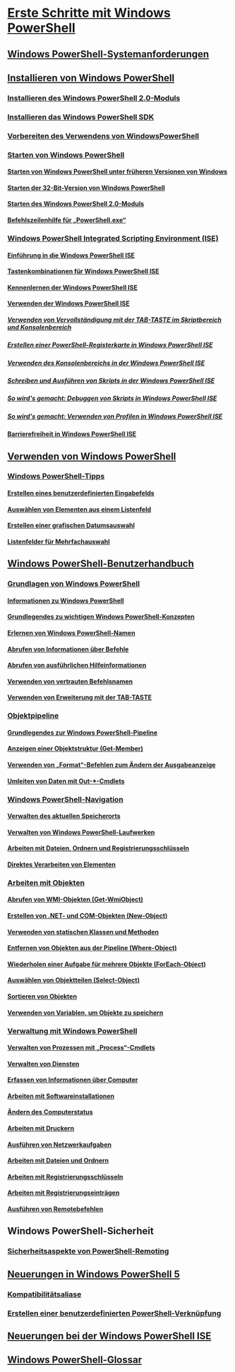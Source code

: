 # [Erste Schritte mit Windows PowerShell](Topic/Getting-Started-with-Windows-PowerShell.md)
## [Windows PowerShell-Systemanforderungen](Topic/Windows-PowerShell-System-Requirements.md)
## [Installieren von Windows PowerShell](Topic/Installing-Windows-PowerShell.md)
### [Installieren des Windows PowerShell 2.0-Moduls](Topic/Installing-the-Windows-PowerShell-2.0-Engine.md)
### [Installieren das Windows PowerShell SDK](https://msdn.microsoft.com/en-us/library/ff458115.aspx)
### [Vorbereiten des Verwendens von WindowsPowerShell](Topic/Getting-Ready-to-Use-Windows-PowerShell.md)
### [Starten von Windows PowerShell](Topic/Starting-Windows-PowerShell.md)
#### [Starten von Windows PowerShell unter früheren Versionen von Windows](Topic/Starting-Windows-PowerShell-on-Earlier-Versions-of-Windows.md)
#### [Starten der 32-Bit-Version von Windows PowerShell](Topic/Starting-the-32-Bit-Version-of-Windows-PowerShell.md)
#### [Starten des Windows PowerShell 2.0-Moduls](Topic/Starting-the-Windows-PowerShell-2.0-Engine.md)
#### [Befehlszeilenhilfe für „PowerShell.exe“](Topic/PowerShell.exe-Command-Line-Help.md)
### [Windows PowerShell Integrated Scripting Environment (ISE)](Topic/Windows-PowerShell-Integrated-Scripting-Environment--ISE-.md)
#### [Einführung in die Windows PowerShell ISE](Topic/Introducing-the-Windows-PowerShell-ISE.md)
#### [Tastenkombinationen für Windows PowerShell ISE](Topic/Keyboard-Shortcuts-for-the-Windows-PowerShell-ISE.md)
#### [Kennenlernen der Windows PowerShell ISE](Topic/Exploring-the-Windows-PowerShell-ISE.md)
#### [Verwenden der Windows PowerShell ISE](Topic/Using-the-Windows-PowerShell-ISE.md)
##### [Verwenden von Vervollständigung mit der TAB-TASTE im Skriptbereich und Konsolenbereich](Topic/How-to-Use-Tab-Completion-in-the-Script-Pane-and-Console-Pane.md)
##### [Erstellen einer PowerShell-Registerkarte in Windows PowerShell ISE](Topic/How-to-Create-a-PowerShell-Tab-in-Windows-PowerShell-ISE.md)
##### [Verwenden des Konsolenbereichs in der Windows PowerShell ISE](Topic/How-to-Use-the-Console-Pane-in-the-Windows-PowerShell-ISE.md)
##### [Schreiben und Ausführen von Skripts in der Windows PowerShell ISE](Topic/How-to-Write-and-Run-Scripts-in-the-Windows-PowerShell-ISE.md)
##### [So wird's gemacht: Debuggen von Skripts in Windows PowerShell ISE](Topic/How-to-Debug-Scripts-in-Windows-PowerShell-ISE.md)
##### [So wird's gemacht: Verwenden von Profilen in Windows PowerShell ISE](Topic/How-to-Use-Profiles-in-Windows-PowerShell-ISE.md)
#### [Barrierefreiheit in Windows PowerShell ISE](Topic/Accessibility-in-Windows-PowerShell-ISE.md)
## [Verwenden von Windows PowerShell](Topic/Using-Windows-PowerShell.md)
### [Windows PowerShell-Tipps](Topic/Windows-PowerShell-Tips.md)
#### [Erstellen eines benutzerdefinierten Eingabefelds](Topic/Creating-a-Custom-Input-Box.md)
#### [Auswählen von Elementen aus einem Listenfeld](Topic/Selecting-Items-from-a-List-Box.md)
#### [Erstellen einer grafischen Datumsauswahl](Topic/Creating-a-Graphical-Date-Picker.md)
#### [Listenfelder für Mehrfachauswahl](Topic/Multiple-selection-List-Boxes.md)
## [Windows PowerShell-Benutzerhandbuch](Topic/Windows-PowerShell-User-s-Guide.md)
### [Grundlagen von Windows PowerShell](Topic/Windows-PowerShell-Basics.md)
#### [Informationen zu Windows PowerShell](Topic/About-Windows-PowerShell.md)
#### [Grundlegendes zu wichtigen Windows PowerShell-Konzepten](Topic/Understanding-Important-Windows-PowerShell-Concepts.md)
#### [Erlernen von Windows PowerShell-Namen](Topic/Learning-Windows-PowerShell-Names.md)
#### [Abrufen von Informationen über Befehle](Topic/Getting-Information-About-Commands.md)
#### [Abrufen von ausführlichen Hilfeinformationen](Topic/Getting-Detailed-Help-Information.md)
#### [Verwenden von vertrauten Befehlsnamen](Topic/Using-Familiar-Command-Names.md)
#### [Verwenden von Erweiterung mit der TAB-TASTE](Topic/Using-Tab-Expansion.md)
### [Objektpipeline](Topic/Object-Pipeline.md)
#### [Grundlegendes zur Windows PowerShell-Pipeline](Topic/Understanding-the-Windows-PowerShell-Pipeline.md)
#### [Anzeigen einer Objektstruktur (Get-Member)](Topic/Viewing-Object-Structure--Get-Member-.md)
#### [Verwenden von „Format“-Befehlen zum Ändern der Ausgabeanzeige](Topic/Using-Format-Commands-to-Change-Output-View.md)
#### [Umleiten von Daten mit Out-*-Cmdlets](Topic/Redirecting-Data-with-Out---Cmdlets.md)
### [Windows PowerShell-Navigation](Topic/Windows-PowerShell-Navigation.md)
#### [Verwalten des aktuellen Speicherorts](Topic/Managing-Current-Location.md)
#### [Verwalten von Windows PowerShell-Laufwerken](Topic/Managing-Windows-PowerShell-Drives.md)
#### [Arbeiten mit Dateien, Ordnern und Registrierungsschlüsseln](Topic/Working-With-Files-Folders-and-Registry-Keys.md)
#### [Direktes Verarbeiten von Elementen](Topic/Manipulating-Items-Directly.md)
### [Arbeiten mit Objekten](Topic/Working-with-Objects.md)
#### [Abrufen von WMI-Objekten (Get-WmiObject)](Topic/Getting-WMI-Objects--Get-WmiObject-.md)
#### [Erstellen von .NET- und COM-Objekten (New-Object)](Topic/Creating-.NET-and-COM-Objects--New-Object-.md)
#### [Verwenden von statischen Klassen und Methoden](Topic/Using-Static-Classes-and-Methods.md)
#### [Entfernen von Objekten aus der Pipeline (Where-Object)](Topic/Removing-Objects-from-the-Pipeline--Where-Object-.md)
#### [Wiederholen einer Aufgabe für mehrere Objekte (ForEach-Object)](Topic/Repeating-a-Task-for-Multiple-Objects--ForEach-Object-.md)
#### [Auswählen von Objektteilen (Select-Object)](Topic/Selecting-Parts-of-Objects--Select-Object-.md)
#### [Sortieren von Objekten](Topic/Sorting-Objects.md)
#### [Verwenden von Variablen, um Objekte zu speichern](Topic/Using-Variables-to-Store-Objects.md)
### [Verwaltung mit Windows PowerShell](Topic/Using-Windows-PowerShell-for-Administration.md)
#### [Verwalten von Prozessen mit „Process“-Cmdlets](Topic/Managing-Processes-with-Process-Cmdlets.md)
#### [Verwalten von Diensten](Topic/Managing-Services.md)
#### [Erfassen von Informationen über Computer](Topic/Collecting-Information-About-Computers.md)
#### [Arbeiten mit Softwareinstallationen](Topic/Working-with-Software-Installations.md)
#### [Ändern des Computerstatus](Topic/Changing-Computer-State.md)
#### [Arbeiten mit Druckern](Topic/Working-with-Printers.md)
#### [Ausführen von Netzwerkaufgaben](Topic/Performing-Networking-Tasks.md)
#### [Arbeiten mit Dateien und Ordnern](Topic/Working-with-Files-and-Folders.md)
#### [Arbeiten mit Registrierungsschlüsseln](Topic/Working-with-Registry-Keys.md)
#### [Arbeiten mit Registrierungseinträgen](Topic/Working-with-Registry-Entries.md)
#### [Ausführen von Remotebefehlen](Topic/Running-Remote-Commands.md)
## Windows PowerShell-Sicherheit
### [Sicherheitsaspekte von PowerShell-Remoting](Topic/WinRMSecurity.md)
## [Neuerungen in Windows PowerShell 5](Topic/What-s-New-in-Windows-PowerShell.md)
### [Kompatibilitätsaliase](Topic/Appendix-1---Compatibility-Aliases.md)
### [Erstellen einer benutzerdefinierten PowerShell-Verknüpfung](Topic/Appendix-2---Creating-a-Custom-PowerShell-Shortcut.md)
## [Neuerungen bei der Windows PowerShell ISE](Topic/What-s-New-in-the-Windows-PowerShell-ISE.md)
## [Windows PowerShell-Glossar](Topic/Windows-PowerShell-Glossary.md)


<!--HONumber=Apr16_HO4-->


